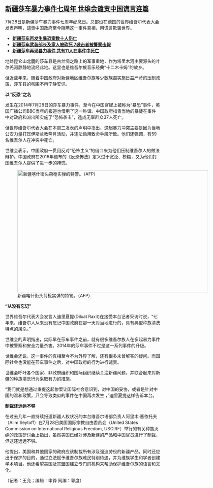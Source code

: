 <!--1627500300000-->
[新疆莎车暴力事件七周年 世维会谴责中国谎言连篇](https://www.rfa.org/mandarin/yataibaodao/shaoshuminzu/wy-07282021150752.html)
------

<p>7月28日是新疆莎车暴力事件七周年纪念日。总部设在德国的世界维吾尔代表大会发表声明，谴责中国政府至今隐瞒这一事件真相，用谎言欺骗世界。</p><ul><li><strong><a href="https://www.rfa.org/mandarin/yataibaodao/shaoshuminzu/yf1-11302014112938.html">新疆莎车再发生暴恐案数十人伤亡</a></strong></li><li><strong><a href="https://www.rfa.org/mandarin/yataibaodao/shaoshuminzu/ql1-03182015102732.html">新疆莎车武装部长及家人被砍死 7袭击者被警察击毙</a></strong></li><li><a href="https://www.rfa.org/mandarin/Xinwen/17-03172015170421.html"><strong>新疆莎车再现暴力事件 共有11人在事件中死亡</strong></a></li></ul><p></p><p>地处昆仑山北麓的莎车县是古丝绸之路上的军事重地，作为塔里木河主要源头的叶尔羌河静静地流经此地。这里也是维吾尔族音乐经典“十二木卡姆”的故乡。</p><p>但近些年来，随着中国政府对新疆地区维吾尔族等少数族裔实施日益严苛的压制政策，莎车县的氛围不再宁静安详。</p><p><strong>以“反恐”之名</strong></p><p>发生在2014年7月28日的莎车暴力事件，至今在中国官媒上被称为“暴恐”事件，英国广播公司BBC当年的报道也借用了这一称谓。中国政府指责当地的暴徒在事件中对政府和派出所实施了“恐怖袭击”，造成无辜群众37人死亡。</p><p>但世界维吾尔代表大会在本周三发表的声明中指出，这起暴力冲突主要是因为当地公安力量打压伊斯兰教斋月活动，并违法动用致命手段所致。他们还强调，有59名维吾尔人在冲突中死亡。</p><p>世维会表示，中国政府一贯用反对“恐怖主义”的借口来为他们压制维吾尔人的做法辩护。中国政府在2016年颁布的《反恐怖法》定义过于宽泛、模糊，又为他们打压维吾尔人提供了进一步的掩饰。</p><p><figure class="image-richtext image-inline captioned" style="width:620px;"><img alt="新疆喀什街头荷枪实弹的特警。（AFP）" height="397" src="https://www.rfa.org/mandarin/yataibaodao/shaoshuminzu/wy-07282021150752.html/7b03949f-0a1b-4175-8187-e45526b561ce.jpeg/@@images/6b818d31-d691-4978-b39c-4aa38ad70aa0.jpeg" title="1" width="620"/><figcaption class="image-caption">新疆喀什街头荷枪实弹的特警。（AFP）</figcaption><small></small></figure></p><p><strong>“从没有忘记”</strong></p><p>世界维吾尔代表大会发言人迪里夏提(Dilxat Raxit)在接受本台记者采访时说，“七年来，维吾尔人从来没有忘记中国政府在那一天对当地进行的，具有典型种族清洗特点的屠杀。”</p><p>世维会的声明指出，实际早在莎车事件之前，就有很多维吾尔族人在多起暴力事件中被警察和安全力量杀害。2014年的莎车事件不过是这一系列事件的升级。</p><p>世维会还说，这一事件的真相至今不为外界了解，还有很多未曾解答的疑问。而国际社会也没能在莎车事件之后，对中国政府的行为进行谴责。</p><p>世维会呼吁各个国家、非政府组织和国际组织继续关注新疆问题，并联合起来对新疆的种族清洗行为采取有力的措施。</p><p>“我们就是想通过重提这起惨案让国际社会意识到，对中国的妥协，或者是针对中国的温和政策，只会导致类似的事件在中国再次发生 ，”迪里夏提这样告诉本台。</p><p><strong>制裁还远远不够</strong></p><p>在过去几年一直持续报道新疆人权状况的本台维吾尔语部负责人阿里木·塞依托夫（Alim Seytoff）在7月28日美国国际宗教自由委员会（United States Commission on International Religious Freedom, USCIRF）举行的有关种族灭绝的政策研讨会上指出，虽然美国已经对涉及新疆的产品和中国官员进行了制裁，但这还远远不够。</p><p>他提出，美国和其他国家的政府应该制裁所有涉及强迫劳役的新疆产品，同时还应出于保护的目的，通过立法赋予维吾尔族难民特别待遇，并为维族学生和学者创建学术项目。他还希望美国及其盟国建立专门的机构来帮助保护维吾尔族的语言和文化。</p><p>（记者：王允；编辑：申铧 网编：郭度）</p><p></p>
